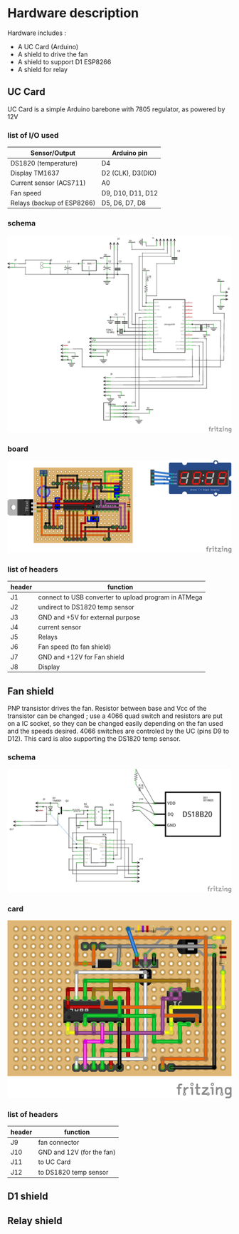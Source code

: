 # Hardware description
Hardware includes :
- A UC Card (Arduino)
- A shield to drive the fan
- A shield to support D1 ESP8266
- A shield for relay
 
## UC Card
UC Card is a simple Arduino barebone with 7805 regulator, as powered by 12V
### list of I/O used
| Sensor/Output | Arduino pin |
| --- | --- |
| DS1820 (temperature) | D4 |
| Display TM1637 | D2 (CLK), D3(DIO) |
| Current sensor (ACS711) | A0 |
| Fan speed | D9, D10, D11, D12 |
| Relays (backup of ESP8266) | D5, D6, D7, D8 |

### schema
![UC Card schema](./img/Power-UC-Only_schema.png  "UC Card schema")
### board
![UC Board](./img/Power-UC-Only-BB.png)
### list of headers
| header | function |
| --- | --- |
| J1 | connect to USB converter to upload program in ATMega |
| J2 | undirect to DS1820  temp sensor |
| J3 | GND and +5V for external purpose |
| J4 | current sensor |
| J5 | Relays |
| J6 | Fan speed (to fan shield) |
| J7 | GND and +12V for Fan shield |
| J8 | Display |

## Fan shield
PNP transistor drives the fan. Resistor between base and Vcc of the transistor can be changed ; use a 4066 quad switch and resistors are put on a IC socket, so they can be changed easily depending on the fan used and the speeds desired. 4066 switches are controled by the UC (pins D9 to D12).
This card is also supporting the DS1820 temp sensor.
### schema
![Fan shield schema](./img/Power-Fan-Shield_schema.png) 
### card
![Fan shield](./img/Power-Fan-Shield_bb.png) 
### list of headers
| header | function |
| --- | --- |
| J9 | fan connector |
| J10 | GND and 12V (for the fan) |
| J11 |  to UC Card |
| J12 |  to DS1820 temp sensor |

## D1 shield
## Relay shield